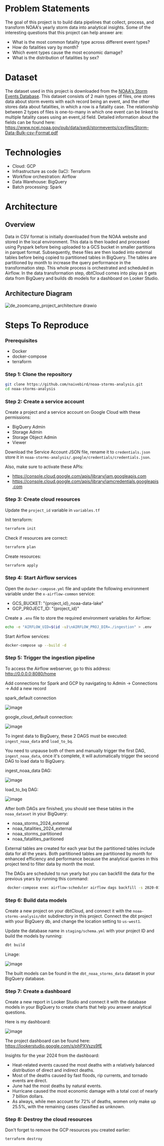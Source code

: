 # Problem Statements 
The goal of this project is to build data pipelines that collect, process, and transform NOAA's yearly storm data into analytical insights. Some of the interesting questions that this project can help answer are: 
* What is the most common fatality type across different event types?
* How do fatalities vary by month?
* Which event types cause the most economic damage?
* What is the distribution of fatalities by sex?

# Dataset
The dataset used in this project is downloaded from the [NOAA's Storm Events Database](https://www.ncdc.noaa.gov/stormevents/). This dataset consists of 2 main types of files, one stores data about storm events with each record being an event, and the other stores data about fatalities, in which a row is a fatality case.
The relationship between 2 types of files is one-to-many in which one event can be linked to multiple fatality cases using an event_id field. Detailed information about the fields can be found here: https://www.ncei.noaa.gov/pub/data/swdi/stormevents/csvfiles/Storm-Data-Bulk-csv-Format.pdf

# Technologies
* Cloud: GCP
* Infrastructure as code (IaC): Terraform
* Workflow orchestration: Airflow
* Data Warehouse: BigQuery
* Batch processing: Spark
# Architecture 
## Overview
Data in CSV format is initially downloaded from the NOAA website and stored in the local environment. This data is then loaded and processed using Pyspark before being uploaded to a GCS bucket in smaller partitions in parquet format. Subsequently, these files are then loaded into external tables before being copied to partitioned tables in BigQuery. The tables are partitioned by month to increase the query performance in the transformation step. This whole process is orchestrated and scheduled in Airflow. In the data transformation step, dbtCloud comes into play as it gets data from BigQuery and builds db models for a dashboard on Looker Studio.
## Architecture Diagram
![de_zoomcamp_project_architecture drawio](https://github.com/user-attachments/assets/0be5d2f4-07a1-459a-8b56-ef79fdcab3b3)

# Steps To Reproduce

### Prerequisites 
* Docker
* docker-compose
* terraform

### Step 1: Clone the repository
```bash
git clone https://github.com/naivebird/noaa-storms-analysis.git
cd noaa-storms-analysis
```
### Step 2: Create a service account
Create a project and a service account on Google Cloud with these permissions:
* BigQuery Admin
* Storage Admin
* Storage Object Admin
* Viewer

Download the Service Account JSON file, rename it to `credentials.json` store it in `noaa-storms-analysis/.google/credentials/credentials.json`.

Also, make sure to activate these APIs:

* https://console.cloud.google.com/apis/library/iam.googleapis.com
* https://console.cloud.google.com/apis/library/iamcredentials.googleapis.com

### Step 3: Create cloud resources
Update the `project_id` variable in `variables.tf`

Init terraform:
```bash
terraform init
```
Check if resources are correct:
```bash
terraform plan
```
Create resources:
```bash
terraform apply
```

### Step 4: Start Airflow services
Open the `docker-compose.yml` file and update the following environment variable under the `x-airflow-common` service:
* GCS_BUCKET: "{project_id}_noaa-data-lake"
* GCP_PROJECT_ID: "{project_id}"

Create a `.env` file to store the required environment variables for Airflow:
```bash
echo -e "AIRFLOW_UID=$(id -u)\nAIRFLOW_PROJ_DIR=./ingestion" > .env
```
Start Airflow services:
```bash
docker-compose up --build -d
```
### Step 5: Trigger the ingestion pipeline
To access the Airflow webserver, go to this address: http://0.0.0.0:8080/home

Add connections for Spark and GCP by navigating to Admin -> Connections -> Add a new record

spark_default connection

![image](https://github.com/user-attachments/assets/c1308d71-51d7-4ae5-ba35-edb2cefa52e9)

google_cloud_default connection:

![image](https://github.com/user-attachments/assets/3109b053-1cd9-43b6-ac72-01df893d663f)


To ingest data to BigQuery, these 2 DAGS must be executed: `ingest_noaa_data` and `load_to_bq`.

You need to unpause both of them and manually trigger the first DAG, `ingest_noaa_data`, once it's complete, it will automatically trigger the second DAG to load data to BigQuery.

ingest_noaa_data DAG:

![image](https://github.com/user-attachments/assets/d54f1697-510a-4cc9-94c7-7f332438c597)

load_to_bq DAG:

![image](https://github.com/user-attachments/assets/ffca38db-33dd-4d95-ae2c-d50f1003925f)

After both DAGs are finished, you should see these tables in the `noaa_dataset` in your BigQuery:
* noaa_storms_2024_external
* noaa_fatalities_2024_external
* noaa_storms_partitioned
* noaa_fatalities_paritioned

External tables are created for each year but the partitioned tables include data for all the years. Both partitioned tables are partitioned by month for enhanced efficiency and performance because the analytical queries in this project tend to filter data by month the most.

The DAGs are scheduled to run yearly but you can backfill the data for the previous years by running this command:
```bash
 docker-compose exec airflow-scheduler airflow dags backfill -s 2020-01-01 -e 2024-01-01 ingest_noaa_data
```

### Step 6: Build data models
Create a new project on your dbtCloud, and connect it with the `noaa-storms-analysis/dbt` subdirectory in this project. Connect the dbt project with your BigQuery db, and change the location setting to `us-west1`.

Update the database name in `staging/schema.yml` with your project ID and build the models by running:

```bash
dbt build
```

Linage:

![image](https://github.com/user-attachments/assets/30ebb7e1-b0b0-456b-a4bf-67d4a13b0115)


The built models can be found in the `dbt_noaa_storms_data` dataset in your BigQuery database.

### Step 7: Create a dashboard
Create a new report in Looker Studio and connect it with the database models in your BigQuery to create charts that help you answer analytical questions.

Here is my dashboard:

![image](https://github.com/user-attachments/assets/eb5bb0ae-91e5-42a9-9a1a-66f3fd3d99b6)

The project dashboard can be found here: https://lookerstudio.google.com/s/phPXVszs9fE

Insights for the year 2024 from the dashboard:
* Heat-related events caused the most deaths with a relatively balanced distribution of direct and indirect deaths.
* Most of the deaths caused by fast floods, rip currents, and tornado events are direct.
* June had the most deaths by natural events.
* Hurricane caused the most economic damage with a total cost of nearly 7 billion dollars.
* As always, while men account for 72% of deaths, women only make up 25.5%, with the remaining cases classified as unknown.

### Step 8: Destroy the cloud resources
Don't forget to remove the GCP resources you created earlier:
```bash
terraform destroy
```
